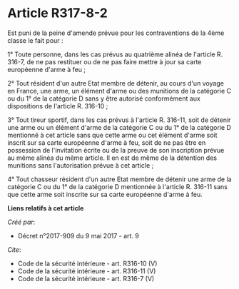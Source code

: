 # Article R317-8-2

Est puni de la peine d'amende prévue pour les contraventions de la 4ème classe le fait pour : 

1° Toute personne, dans les cas prévus au quatrième alinéa de l'article R. 316-7, de ne pas restituer ou de ne pas faire
mettre à jour sa carte européenne d'arme à feu ; 

2° Tout résident d'un autre Etat membre de détenir, au cours d'un voyage en France, une arme, un élément d'arme ou des
munitions de la catégorie C ou du 1° de la catégorie D sans y être autorisé conformément aux dispositions de l'article R.
316-10 ; 

3° Tout tireur sportif, dans les cas prévus à l'article R. 316-11, soit de détenir une arme ou un élément d'arme de la
catégorie C ou du 1° de la catégorie D mentionné à cet article sans que cette arme ou cet élément d'arme soit inscrit sur sa
carte européenne d'arme à feu, soit de ne pas être en possession de l'invitation écrite ou de la preuve de son inscription
prévue au même alinéa du même article. Il en est de même de la détention des munitions sans l'autorisation prévue à cet
article ; 

4° Tout chasseur résident d'un autre Etat membre de détenir une arme de la catégorie C ou du 1° de la catégorie D mentionnée
à l'article R. 316-11 sans que cette arme soit inscrite sur sa carte européenne d'arme à feu.

**Liens relatifs à cet article**

_Créé par_:

  - Décret n°2017-909 du 9 mai 2017 - art. 9

_Cite_:

  - Code de la sécurité intérieure - art. R316-10 (V)
  - Code de la sécurité intérieure - art. R316-11 (V)
  - Code de la sécurité intérieure - art. R316-7 (V)
